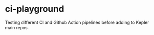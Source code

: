 # ci-playground
Testing different CI and Github Action pipelines before adding to Kepler main repos.
